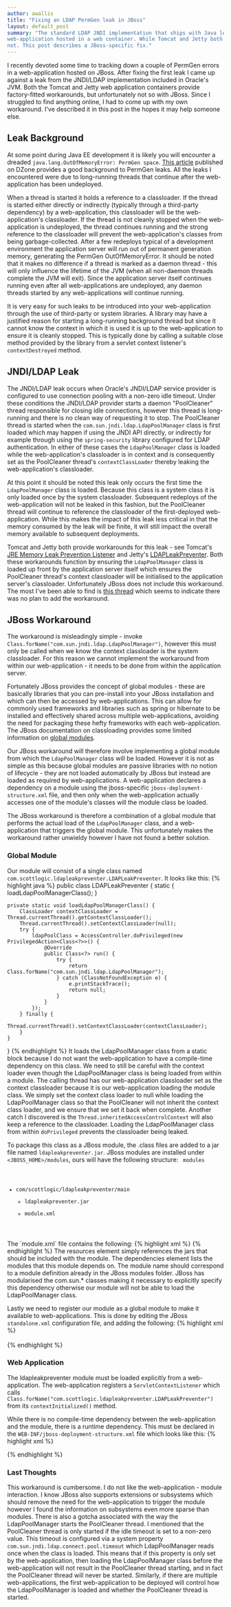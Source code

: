 ```yaml
---
author: awallis
title: "Fixing an LDAP PermGen leak in JBoss"
layout: default_post
summary: "The standard LDAP JNDI implementation that ships with Java leaks a classloader reference when used from a 
web-application hosted in a web container. While Tomcat and Jetty both include factory-fitted workarounds, JBoss  does 
not. This post describes a JBoss-specific fix."
---
```

I recently devoted some time to tracking down a couple of PermGen errors in a web-application hosted on JBoss. After 
fixing the first leak I came up against a leak from the JNDI/LDAP implementation included in Oracle's JVM. Both the 
Tomcat and Jetty web application containers provide factory-fitted workarounds, but unfortunately not so with JBoss. 
Since I struggled to find anything online, I had to come up with my own workaround. I've described it in this post in 
the hopes it may help someone else.

## Leak Background

At some point during Java EE development it is likely you will encounter a dreaded 
`java.lang.OutOfMemoryError: PermGen space`. [This article](http://java.dzone.com/articles/what-permgen-leak 
"What is a PermGen Leak?") published on DZone provides a good background to PermGen leaks. All the leaks I encountered 
were due to long-running threads that continue after the web-application has been undeployed.

When a thread is started it holds a reference to a classloader. If the thread is started either directly or indirectly
(typically through a third-party dependency) by a web-application, this classloader will be the web-application's 
classloader. If the thread is not cleanly stopped when the web-application is undeployed, the thread continues running
and the strong reference to the classloader will prevent the web-application's classes from being garbage-collected.
After a few redeploys typical of a development environment the application server will run out of permanent generation
memory, generating the PermGen OutOfMemoryError. It should be noted that it makes no difference if a thread is marked
as a daemon thread - this will only influence the lifetime of the JVM (when all non-daemon threads complete the JVM
will exit). Since the application server itself continues running even after all web-applications are undeployed, any
daemon threads started by any web-applications will continue running.

It is very easy for such leaks to be introduced into your web-application through the use of third-party or system 
libraries. A library may have a justified reason for starting a long-running background thread but since it cannot know 
the context in which it is used it is up to the web-application to ensure it is cleanly stopped. This is typically done 
by calling a suitable close method provided by the library from a servlet context listener's `contextDestroyed` method.

## JNDI/LDAP Leak

The JNDI/LDAP leak occurs when Oracle's JNDI/LDAP service provider is configured to use connection pooling with a 
non-zero idle timeout. Under these conditions the JNDI/LDAP provider starts a daemon "PoolCleaner" thread responsible 
for closing idle connections, however this thread is long-running and there is no clean way of requesting it to stop.
The PoolCleaner thread is started when the `com.sun.jndi.ldap.LdapPoolManager` class is first loaded which may happen
if using the JNDI API directly, or indirectly for example through using the `spring-security` library configured for 
LDAP authentication. In either of these cases the `LdapPoolManager` class is loaded while the web-application's 
classloader is in context and is consequently set as the PoolCleaner thread's `contextClassLoader` thereby leaking the
web-application's classloader.

At this point it should be noted this leak only occurs the first time the `LdapPoolManager` class is loaded. Because 
this class is a system class it is only loaded once by the system classloader. Subsequent redeploys of the 
web-application will not be leaked in this fashion, but the PoolCleaner thread will continue to reference the 
classloader of the first-deployed web-application. While this makes the impact of this leak less critical in that the
memory consumed by the leak will be finite, it will still impact the overall memory available to subsequent deployments.

Tomcat and Jetty both provide workarounds for this leak - see Tomcat's [JRE Memory Leak Prevention Listener](https://tomcat.apache.org/tomcat-7.0-doc/config/listeners.html#JRE%20Memory%20Leak%20Prevention%20Listener%20-%20org.apache.catalina.core.JreMemoryLeakPreventionListener)
and Jetty's [LDAPLeakPreventer](http://www.eclipse.org/jetty/documentation/current/preventing-memory-leaks.html). Both
these workarounds function by ensuring the `LdapPoolManager` class is loaded up front by the application server itself
which ensures the PoolCleaner thread's context classloader will be initialised to the application server's classloader.
Unfortunately JBoss does not include this workaround. The most I've been able to find is [this thread](https://developer.jboss.org/thread/164760?_sscc=t) 
which seems to indicate there was no plan to add the workaround.

## JBoss Workaround

The workaround is misleadingly simple - invoke `Class.forName("com.sun.jndi.ldap.LdapPoolManager")`, however this must
only be called when we know the context classloader is the system classloader. For this reason we cannot implement the
workaround from within our web-application - it needs to be done from within the application server. 

Fortunately JBoss provides the concept of global modules - these are basically libraries that you can pre-install into
your JBoss installation and which can then be accessed by web-applications. This can allow for commonly used frameworks
and libraries such as spring or hibernate to be installed and effectively shared across multiple web-applications, 
avoiding the need for packaging these hefty frameworks with each web-application. The JBoss documentation on 
classloading provides some limited information on [global modules](https://docs.jboss.org/author/display/AS71/Class+Loading+in+AS7#ClassLoadinginAS7-GlobalModules "Global Modules").

Our JBoss workaround will therefore involve implementing a global module from which the `LdapPoolManager` class will 
be loaded. However it is not as simple as this because global modules are passive libraries with no notion of 
lifecycle - they are not loaded automatically by JBoss but instead are loaded as required by web-applications. 
A web-application declares a dependency on a module using the jboss-specific `jboss-deployment-structure.xml` file,
and then only when the web-application actually accesses one of the module's classes will the module class be loaded. 

The JBoss workaround is therefore a combination of a global module that performs the actual load of the 
`LdapPoolManager` class, and a web-application that triggers the global module. This unfortunately makes the workaround 
rather unwieldy however I have not found a better solution.

### Global Module

Our module will consist of a single class named `com.scottlogic.ldapleakpreventer.LDAPLeakPreventer`. It looks like this:
{% highlight java %}
public class LDAPLeakPreventer {
    static {
        loadLdapPoolManagerClass();
    }

    private static void loadLdapPoolManagerClass() {
        ClassLoader contextClassLoader = Thread.currentThread().getContextClassLoader();
        Thread.currentThread().setContextClassLoader(null);
        try {
            ldapPoolClass = AccessController.doPrivileged(new PrivilegedAction<Class<?>>() {
                @Override
                public Class<?> run() {
                    try {
                        return Class.forName("com.sun.jndi.ldap.LdapPoolManager");
                    } catch (ClassNotFoundException e) {
                        e.printStackTrace();
                        return null;
                    }
                }
            });
        } finally {
            Thread.currentThread().setContextClassLoader(contextClassLoader);
        }
    }
}
{% endhighlight %}
It loads the LdapPoolManager class from a static block because I do not want the web-application to have a compile-time
dependency on this class. We need to still be careful with the context loader even though the LdapPoolManager class is
being loaded from within a module. The calling thread has our web-application classloader set as the context classloader
because it is our web-application loading the module class. We simply set the context class loader to null while loading
the LdapPoolManager class so that the PoolCleaner will not inherit the context class loader, and we ensure that we set
it back when complete. Another catch I discovered is the `Thread.inheritedAccessControlContext` will also keep a 
reference to the classloader. Loading the LdapPoolManager class from within `doPrivileged` prevents the classloader 
being leaked.

To package this class as a JBoss module, the .class files are added to a jar file named `ldapleakpreventer.jar`. JBoss 
modules are installed under `<JBOSS_HOME>/modules`, ours will have the following structure:
<code>
modules 
  - com/scottlogic/ldapleakpreventer/main
    - ldapleakpreventer.jar
	- module.xml
</code>
The `module.xml` file contains the following:
{% highlight xml %}
<?xml version="1.0" encoding="UTF-8"?>
<module xmlns="urn:jboss:module:1.0" name="com.scottlogic.ldapleakpreventer">
    <resources>
        <resource-root path="ldapleakpreventer.jar"/>
    </resources>
    <dependencies>
        <module name="sun.jdk"/>
    </dependencies>
</module>
{% endhighlight %}
The resources element simply references the jars that should be included with the module. The dependencies element 
lists the modules that this module depends on. The module name should correspond to a module definition already in the 
JBoss modules folder. JBoss has modularised the com.sun.* classes making it necessary to explicitly specify this 
dependency otherwise our module will not be able to load the LdapPoolManager class.

Lastly we need to register our module as a global module to make it available to web-applications. This is done by 
editing the JBoss `standalone.xml` configuration file, and adding the following:
{% highlight xml %}
<subsystem xmlns="urn:jboss:domain:ee:1.0" >            
  <global-modules>
    <module name="com.scottlogic.ldapleakpreventer" slot="main" />            
  </global-modules> 
</subsystem>
{% endhighlight %}

### Web Application

The ldapleakpreventer module must be loaded explicitly from a web-application. The web-application registers a 
`ServletContextListener` which calls `Class.forName("com.scottlogic.ldapleakpreventer.LDAPLeakPreventer")` from its 
`contextInitialized()` method.

While there is no compile-time dependency between the web-application and the module, there is a runtime dependency. 
This must be declared in the `WEB-INF/jboss-deployment-structure.xml` file which looks like this:
{% highlight xml %}
<?xml version="1.0" encoding="UTF-8"?>  
<jboss-deployment-structure>  
    <deployment>  
        <dependencies>  
            <module name="com.scottlogic.ldapleakpreventer" />  
        </dependencies>  
    </deployment>
</jboss-deployment-structure>
{% endhighlight %}

### Last Thoughts

This workaround is cumbersome. I do not like the web-application - module interaction. I know JBoss also supports
extensions or subsystems which should remove the need for the web-application to trigger the module however I found the 
information on subsystems even more sparse than modules. There is also a gotcha associated with the way the 
LdapPoolManager starts the PoolCleaner thread. I mentioned that the PoolCleaner thread is only started if the idle 
timeout is set to a non-zero value. This timeout is configured via a system property 
`com.sun.jndi.ldap.connect.pool.timeout` which LdapPoolManager reads once when the class is loaded. This means that if
this property is only set by the web-application, then loading the LdapPoolManager class before the web-application will
not result in the PoolCleaner thread starting, and in fact the PoolCleaner thread will never be started. Similarly, if
there are multiple web-applications, the first web-application to be deployed will control how the LdapPoolManager is
loaded and whether the PoolCleaner thread is started.
